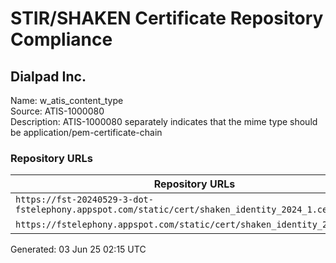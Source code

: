 # STIR/SHAKEN Certificate Repository Compliance

## Dialpad Inc.

Name: w_atis_content_type\
Source: ATIS-1000080\
Description: ATIS-1000080 separately indicates that the mime type should be application/pem-certificate-chain
### Repository URLs

| Repository URLs | Not After |  Problems | Link |
|-----------------|-----------|-----------|------|
| `https://fst-20240529-3-dot-fstelephony.appspot.com/static/cert/shaken_identity_2024_1.cer` | 30&#160;May&#160;25&#160;19:25&#160;UTC | true | [view](../../REPOS/2c47aabf84735e8ad0ec5758f7d6b4420d18ca06/README.md) |
| `https://fstelephony.appspot.com/static/cert/shaken_identity_2022_3.cer` | 29&#160;Jun&#160;23&#160;22:00&#160;UTC | true | [view](../../REPOS/8ccbe64ca2dfa897d54aa6462ccb0a54b45685ed/README.md) |


Generated: 03 Jun 25 02:15 UTC
